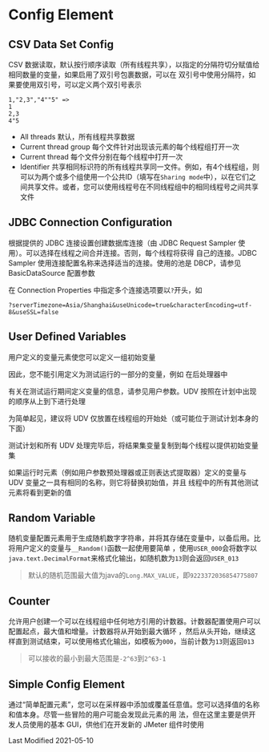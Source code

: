 # Config Element

## CSV Data Set Config

CSV 数据读取，默认按行顺序读取（所有线程共享），以指定的分隔符切分赋值给相同数量的变量，如果启用了双引号包裹数据，可以在
双引号中使用分隔符，如果要使用双引号，可以定义两个双引号表示

```
1,"2,3","4""5" =>
1
2,3
4"5
```

- All threads 默认，所有线程共享数据
- Current thread group 每个文件针对出现该元素的每个线程组打开一次
- Current thread 每个文件分别在每个线程中打开一次
- Identifier 共享相同标识符的所有线程共享同一文件。例如，有4个线程组，则可以为两个或多个组使用一个公共ID（填写在`Sharing mode`中），以在它们之间共享文件。或者，您可以使用线程号在不同线程组中的相同线程号之间共享文件

## JDBC Connection Configuration

根据提供的 JDBC 连接设置创建数据库连接（由 JDBC Request Sampler 使用）。可以选择在线程之间合并连接。否则，每个线程将获得
自己的连接。JDBC Sampler 使用连接配置名称来选择适当的连接。使用的池是 DBCP，请参见 BasicDataSource 配置参数

在 Connection Properties 中指定多个连接选项要以`?`开头，如
```
?serverTimezone=Asia/Shanghai&useUnicode=true&characterEncoding=utf-8&useSSL=false
```

## User Defined Variables

用户定义的变量元素使您可以定义一组初始变量

因此，您不能引用定义为测试运行的一部分的变量，例如 在后处理器中

有关在测试运行期间定义变量的信息，请参见用户参数。UDV 按照在计划中出现的顺序从上到下进行处理

为简单起见，建议将 UDV 仅放置在线程组的开始处（或可能位于测试计划本身的下面）

测试计划和所有 UDV 处理完毕后，将结果集变量复制到每个线程以提供初始变量集

如果运行时元素（例如用户参数预处理器或正则表达式提取器）定义的变量与 UDV 变量之一具有相同的名称，则它将替换初始值，并且
线程中的所有其他测试元素将看到更新的值

## Random Variable

随机变量配置元素用于生成随机数字字符串，并将其存储在变量中，以备后用。比将用户定义的变量与`__Random()`函数一起使用要简单
，使用`USER_000`会将数字以`java.text.DecimalFormat`来格式化输出，如随机数为`13`则会返回`USER_013`

>默认的随机范围最大值为java的`Long.MAX_VALUE`，即`9223372036854775807`

## Counter

允许用户创建一个可以在线程组中任何地方引用的计数器。计数器配置使用户可以配置起点，最大值和增量。计数器将从开始到最大循环
，然后从头开始，继续这样直到测试结束，可以使用格式化输出，如模板为`000`，当前计数为`13`则返回`013`

>可以接收的最小到最大范围是`-2^63`到`2^63-1`

## Simple Config Element

通过“简单配置元素”，您可以在采样器中添加或覆盖任意值。您可以选择值的名称和值本身。尽管一些冒险的用户可能会发现此元素的用
法，但在这里主要是供开发人员使用的基本 GUI，供他们在开发新的 JMeter 组件时使用

Last Modified 2021-05-10
